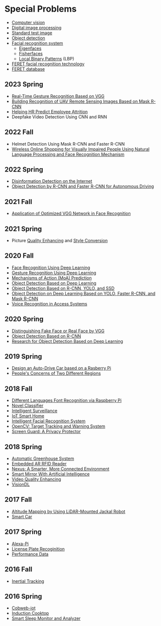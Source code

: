 # Special Problems
* [Computer vision](https://en.wikipedia.org/wiki/Computer_vision)
* [Digital image processing](https://en.wikipedia.org/wiki/Digital_image_processing)
* [Standard test image](https://en.wikipedia.org/wiki/Standard_test_image)
* [Object detection](https://en.wikipedia.org/wiki/Object_detection)
* [Facial recognition system](https://en.wikipedia.org/wiki/Facial_recognition_system)
  * [Eigenfaces](http://www.scholarpedia.org/article/Eigenfaces)
  * [Fisherfaces](http://www.scholarpedia.org/article/Fisherfaces)
  * [Local Binary Patterns](http://www.scholarpedia.org/article/Local_Binary_Patterns) (LBP)
* [FERET facial recognition technology](https://en.wikipedia.org/wiki/FERET_(facial_recognition_technology))
* [FERET database](https://en.wikipedia.org/wiki/FERET_database)

## 2023 Spring
* [Real-Time Gesture Recognition Based on VGG](https://github.com/coffeejarr)
* [Building Recognition of UAV Remote Sensing Images Based on Mask R-CNN](https://github.com/spark1et/Object-Detection-Based-on-Mask-R-CNN)
* [Helping HR Predict Employee Attrition](https://github.com/yijirong)
* Deepfake Video Detection Using CNN and RNN

## 2022 Fall
* Helmet Detection Using Mask R-CNN and Faster R-CNN
* [Wireless Online Shopping for Visually Impaired People Using Natural Language Processing and Face Recognition Mechanism](https://github.com/kiratjadhav/Wireless-Online-Shopping-for-Visually-Impaired-People-Using-Natural-Language-Processing-and-Face-Rec)

## 2022 Spring
* [Disinformation Detection on the Internet](https://github.com/qiwu909/fake-news-detection)
* [Object Detection by R-CNN and Faster R-CNN for Autonomous Driving](https://github.com/terminatornian/faster-RCNN)

## 2021 Fall
* [Application of Optimized VGG Network in Face Recognition](https://github.com/Dongfang777/EE800)

## 2021 Spring
* Picture [Quality Enhancing](https://github.com/fordreamever/EE800SuperResolution) and [Style Conversion](https://github.com/fordreamever/EE800StyleConversion)

## 2020 Fall
* [Face Recognition Using Deep Learning](https://github.com/KishanTeli/Face-Recognition-800)
* [Gesture Recognition Using Deep Learning](https://github.com/csash7/gesture_recognition)
* [Mechanisms of Action (MoA) Prediction](https://github.com/smallsunjj/MoA-Prediction)
* [Object Detection Based on Deep Learning](https://github.com/piggyjehong/Wuwei-Zhu-EE800-2020Fall)
* [Object Detection Based on R-CNN, YOLO, and SSD](https://github.com/xyu32/EE800_F2020)
* [Object Detection on Deep Learning Based on YOLO, Faster R-CNN, and Mask R-CNN](https://github.com/Lizhujie/Object_Detection_YOLO)
* [Voice Recognition in Access Systems](https://github.com/i5331234/EE800-for-Jiahao-Lu)

## 2020 Spring
* [Distinguishing Fake Face or Real Face by VGG](https://github.com/qihang720/EE-800-face-recognition) <!--Jiahao Lu, Qihang Zhang-->
* [Object Detection Based on R-CNN](https://github.com/smallsunjj/ECE800) <!--Jie Yang-->
* [Research for Object Detection Based on Deep Learning](https://github.com/MadgeLiu/Object_Detection_Research) <!--Yarong Liu-->

## 2019 Spring
* [Design an Auto-Drive Car based on a Rasberry Pi](https://github.com/yqcqsyj/auto-drive-car) <!--Yuanjie Shi-->
* [People's Concerns of Two Different Regions](https://github.com/wruochao19/People_Concern) <!--Ruochao Weng-->

## 2018 Fall
* [Different Languages Font Recognition via Raspberry Pi](https://github.com/code-Eng) <!--Alhussain Almarhabi-->
* [Novel Classifier](https://github.com/lly00412/NovelClassifier) <!--Liyan Chen-->
* [Intelligent Surveillance](https://github.com/zjzk99/EE-800-L) <!--Tande Chen and Kai Zhang-->
* [IoT Smart Home](https://github.com/tcgai) <!--Tiancheng Gai-->
* [Intelligent Facial Recognition System](https://github.com/nature1995) <!--Ziran Gong-->
* [OpenCV: Target Tracking and Warning System](https://github.com/xmxftxdl/opencv) <!--Xiaofan Mi-->
* [Screen Guard: A Privacy Protector](https://github.com/EmptyZJH/Screen-Guard) <!--Jiahao Zhang-->

## 2018 Spring
* [Automatic Greenhouse System](https://github.com/YanghongboLu/StevensProjects) <!--Yanghongbo Lu-->
* [Embedded AR RFID Reader](https://github.com/peterzhu9210/virtualAR) <!--Erwi Zhu-->
* [Nexus: A Smarter, More Connected Environment](https://github.com/kemanu/SIT_RFID) <!--Kyle Emanuele-->
* [Smart Mirror With Artificial Intelligence](https://github.com/jeffgv/Mymirror) <!--Jeffin Varghese-->
* [Video Quality Enhancing](https://github.com/ifamec/Video-Quality-Enhancing) <!--Zhihuan Zhang-->
* [VisionDL](https://github.com/shrinivasshetty21/Projects/tree/master/Saliency%20Mapping) <!--Shrinivas Shetty-->

## 2017 Fall
* [Altitude Mapping by Using LiDAR-Mounted Jackal Robot]( https://github.com/RoboticsAltorferTeam/Lidar-Mapping/tree/master/MATLAB%20Code) <!--Nagrajan Chandrasekaran-->
* [Smart Car](https://github.com/apaul24/SmartCar) <!--Ahmed Paul-->

## 2017 Spring
* [Alexa-Pi](https://github.com/bkumar080/alexa-pi) <!--Bharath Kumar, Vijayrahul Rajathiruvenkatapathy-->
* [License Plate Recoginition](https://github.com/fwangrotk/license-plate-recognition) <!--Fulong Wang-->
* [Performance Data](https://github.com/Nagrajan23/performance-data) <!--Nagrajan Chandrasekaran, Piyush Rao-->

## 2016 Fall
* [Inertial Tracking](https://github.com/touqeer-ahmad/MPU9255) <!--Touqeer Ahmad-->

## 2016 Spring
* [Cobweb-iot](https://github.com/cm5168/Cobweb-iot) <!--Meng Cao, Huashan Xiong, Haiyang Yun, Cong Zhang, Chang Zhao-->
* [Induction Cooktop](https://github.com/gabimachado/cooktop-IoT) <!--Natalie Bezerra, Gabriella Machado Pereira-->
* [Smart Sleep Monitor and Analyzer](https://github.com/li1993qing1993/Arduino-Sleep-Monitor) <!--Qing Li-->
